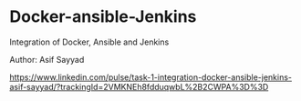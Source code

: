 # Docker-ansible-Jenkins
Integration of Docker, Ansible and Jenkins

Author: Asif Sayyad

https://www.linkedin.com/pulse/task-1-integration-docker-ansible-jenkins-asif-sayyad/?trackingId=2VMKNEh8fdduqwbL%2B2CWPA%3D%3D

